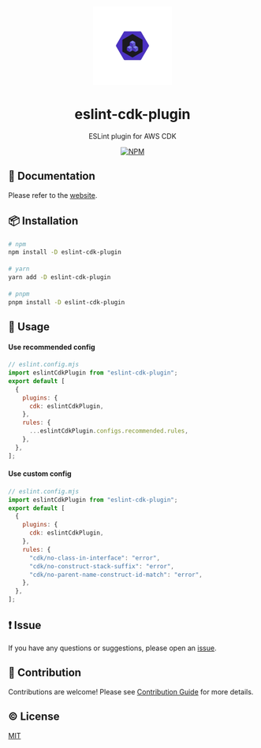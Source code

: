 <p align="center">
  <img width="160px" height="160px" src="./assets/logo.png" alt="ESLint plugin for AWS CDK logo">
</p>

<h1 align="center">eslint-cdk-plugin</h1>
<p align="center">ESLint plugin for AWS CDK</p>
<p align="center">
  <a href="https://www.npmjs.com/package/eslint-cdk-plugin">
    <img src="https://img.shields.io/npm/v/eslint-cdk-plugin.svg" alt="NPM">
  </a>
</p>

## 📔 Documentation

Please refer to the [website](https://eslint-cdk-plugin.dev/).

## 📦 Installation

```bash
# npm
npm install -D eslint-cdk-plugin

# yarn
yarn add -D eslint-cdk-plugin

# pnpm
pnpm install -D eslint-cdk-plugin
```

## 🚀 Usage

#### Use recommended config

```js
// eslint.config.mjs
import eslintCdkPlugin from "eslint-cdk-plugin";
export default [
  {
    plugins: {
      cdk: eslintCdkPlugin,
    },
    rules: {
      ...eslintCdkPlugin.configs.recommended.rules,
    },
  },
];
```

#### Use custom config

```js
// eslint.config.mjs
import eslintCdkPlugin from "eslint-cdk-plugin";
export default [
  {
    plugins: {
      cdk: eslintCdkPlugin,
    },
    rules: {
      "cdk/no-class-in-interface": "error",
      "cdk/no-construct-stack-suffix": "error",
      "cdk/no-parent-name-construct-id-match": "error",
    },
  },
];
```

## ❗ Issue

If you have any questions or suggestions, please open an [issue](https://github.com/ren-yamanashi/eslint-cdk-plugin/issues).

## 💪 Contribution

Contributions are welcome! Please see [Contribution Guide](./CONTRIBUTING.md) for more details.

## ©️ License

[MIT](http://opensource.org/licenses/MIT)
